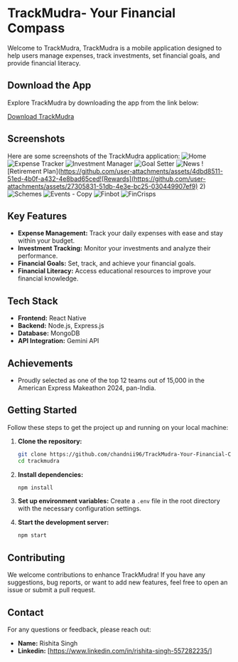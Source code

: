 

# TrackMudra- Your Financial Compass

Welcome to TrackMudra, TrackMudra is a mobile application designed to help users manage expenses, track investments, set financial goals, and provide financial literacy.

## Download the App

Explore TrackMudra by downloading the app from the link below:

[Download TrackMudra](https://expo.dev/artifacts/eas/iZPACrVtjaCQyZFjBSu5Pi.apk)

## Screenshots
Here are some screenshots of the TrackMudra application:
![Home](https://github.com/user-attachments/assets/a9452ae6-a3aa-4981-ab80-a7f84c48174a)
![Expense Tracker](https://github.com/user-attachments/assets/64a9c84d-2b77-4e42-8e2d-8b2f2bc3a1e0)
![Investment Manager](https://github.com/user-attachments/assets/5bcd1ae2-6a88-48bb-9f14-1304fd90ab1a)
![Goal Setter](https://github.com/user-attachments/assets/4ad25910-bff6-4ba7-a66e-cf28bd9bf79e)
![News](https://github.com/user-attachments/assets/4bc05780-38e4-472d-894f-318931812d78)
![Retirement Plan](https://github.com/user-attachments/assets/4dbd8511-51ed-4b0f-a432-4e8bad65ced![Rewards](https://github.com/user-attachments/assets/27305831-51db-4e3e-bc25-030449907ef9)
2)![Schemes](https://github.com/user-attachments/assets/2667a362-5ef8-4a2d-a537-1f1c36a622fd)
![Events - Copy](https://github.com/user-attachments/assets/2b4d0f1a-729a-4449-8fb4-0b18f355712d)
![Finbot](https://github.com/user-attachments/assets/a84bc1c4-2958-45bc-8bb7-023c47c76e35)
![FinCrisps](https://github.com/user-attachments/assets/fee9b5bb-5d5b-4e0a-8f9b-ddb8d522837d)



## Key Features

- **Expense Management:** Track your daily expenses with ease and stay within your budget.
- **Investment Tracking:** Monitor your investments and analyze their performance.
- **Financial Goals:** Set, track, and achieve your financial goals.
- **Financial Literacy:** Access educational resources to improve your financial knowledge.

## Tech Stack

- **Frontend:** React Native
- **Backend:** Node.js, Express.js
- **Database:** MongoDB
- **API Integration:** Gemini API

## Achievements

- Proudly selected as one of the top 12 teams out of 15,000 in the American Express Makeathon 2024, pan-India.

## Getting Started

Follow these steps to get the project up and running on your local machine:

1. **Clone the repository:**
   ```bash
   git clone https://github.com/chandnii96/TrackMudra-Your-Financial-Compass.git
   cd trackmudra
   ```

2. **Install dependencies:**
   ```bash
   npm install
   ```

3. **Set up environment variables:**
   Create a `.env` file in the root directory with the necessary configuration settings.

4. **Start the development server:**
   ```bash
   npm start
   ```

## Contributing

We welcome contributions to enhance TrackMudra! If you have any suggestions, bug reports, or want to add new features, feel free to open an issue or submit a pull request.


## Contact

For any questions or feedback, please reach out:

- **Name:** Rishita Singh
- **Linkedin:** [https://www.linkedin.com/in/rishita-singh-557282235/]
